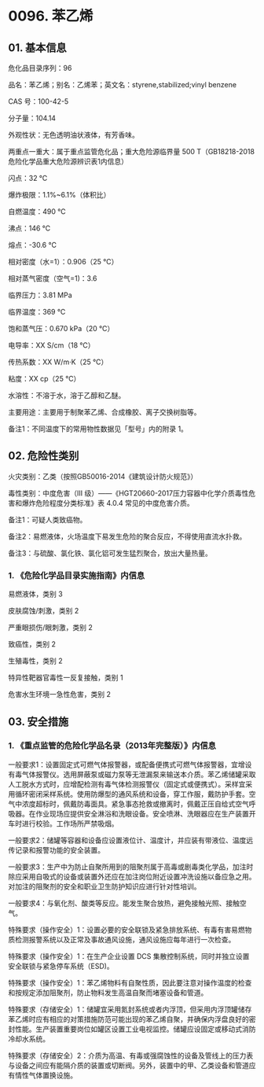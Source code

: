 # 0096. 苯乙烯

## 01. 基本信息

危化品目录序列：96

品名：苯乙烯；别名：乙烯苯；英文名：styrene,stabilized;vinyl benzene

CAS 号：100-42-5

分子量：104.14

外观性状：无色透明油状液体，有芳香味。

两重点一重大：属于重点监管危化品；重大危险源临界量 500 T（GB18218-2018危险化学品重大危险源辨识表1内信息）

闪点：32 ℃

爆炸极限：1.1%~6.1%（体积比）

自燃温度：490 ℃

沸点：146 ℃

熔点：-30.6 ℃

相对密度（水=1）：0.906（25 ℃）

相对蒸气密度（空气=1)：3.6

临界压力：3.81 MPa

临界温度：369 ℃

饱和蒸气压：0.670 kPa（20 ℃）

电导率：XX S/cm（18 ℃）

传热系数：XX W/m·K（25 ℃）

粘度：XX cp（25 ℃）

水溶性：不溶于水，溶于乙醇和乙醚。

主要用途：主要用于制聚苯乙烯、合成橡胶、离子交换树脂等。

备注1：不同温度下的常用物性数据见「型号」内的附录 1。

## 02. 危险性类别

火灾类别：乙类（按照GB50016-2014《建筑设计防火规范》）

毒性类别：中度危害（III  级）——《HGT20660-2017压力容器中化学介质毒性危害和爆炸危险程度分类标准》表 4.0.4 常见的中度危害介质。

备注1：可疑人类致癌物。

备注2：易燃液体，火场温度下易发生危险的聚合反应，不得使用直流水扑救。

备注3：与硫酸、氯化铁、氯化铝可发生猛烈聚合，放出大量热量。

### 1. 《危险化学品目录实施指南》内信息

易燃液体，类别 3 

皮肤腐蚀/刺激，类别 2 

严重眼损伤/眼刺激，类别 2 

致癌性，类别 2 

生殖毒性，类别 2

特异性靶器官毒性一反复接触，类别 1 

危害水生环境一急性危害，类别 2

## 03. 安全措施

### 1. 《重点监管的危险化学品名录（2013年完整版）》内信息

一般要求1：设置固定式可燃气体报警器，或配备便携式可燃气体报警器，宜增设有毒气体报警仪。选用屏蔽泵或磁力泵等无泄漏泵来输送本介质。苯乙烯储罐采取人工脱水方式时，应增配检测有毒气体检测报警仪（固定式或便携式）。采样宜采用循环密闭采样系统。使用防爆型的通风系统和设备，穿工作服，戴防护手套。空气中浓度超标时，佩戴防毒面具。紧急事态抢救或撤离时，佩戴正压自给式空气呼吸器。在作业现场应提供安全淋浴和洗眼设备。安全喷淋、洗眼器应在生产装置开车时进行校验。工作场所严禁吸烟。

一般要求2：储罐等容器和设备应设置液位计、温度计，并应装有带液位、温度远传记录和报警功能的安全装置。

一般要求3：生产中为防止自聚所用到的阻聚剂属于高毒或剧毒类化学品，加注时除应采用自吸式的设备或装置外还应在加注岗位附近设置冲洗设施以备应急之用。对加注的阻聚剂的安全和职业卫生防护知识应进行针对性培训。

一般要求4：与氧化剂、酸类等反应。能发生聚合放热，避免接触光照、接触空气。

特殊要求（操作安全）1：设置必要的安全联锁及紧急排放系统、有毒有害易燃物质检测报警系统以及正常及事故通风设施，通风设施应每年进行一次检查。

特殊要求（操作安全）1：在生产企业设置 DCS 集散控制系统，同时并独立设置安全联锁与紧急停车系统（ESD)。

特殊要求（操作安全）1：苯乙烯物料有自聚性质，因此要注意对操作温度的检查和按规定添加阻聚剂，防止物料发生高温自聚而堵塞设备和管道。

特殊要求（存储安全）1：储罐宜采用氮封系统或者内浮顶，但采用内浮顶罐储存苯乙烯时应有相应的对策措施防范可能出现的苯乙烯自聚，并确保内浮盘良好的密封性能。生产装置重要岗位如罐区设置工业电视监控。储罐应设固定或移动式消防冷却水系统。

特殊要求（存储安全）2：介质为高温、有毒或强腐蚀性的设备及管线上的压力表与设备之间应有能隔介质的装置或切断阀。另外，装置中的甲、乙类设备和管道应有情性气体置换设施。


